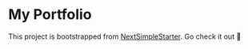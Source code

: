 # My Portfolio

This project is bootstrapped from [NextSimpleStarter](https://github.com/ooade/NextSimpleStarter). Go check it out :rocket:
